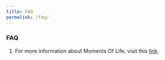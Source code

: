 ```yaml
---
title: FAQ
permalink: /faq/
---
```


### **FAQ**

1. For more information about Moments Of Life, visit this <a href='http://go.gov.sg/mol'  target="_blank">link</a>. 
